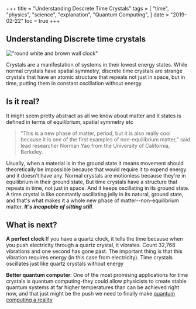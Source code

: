 +++
title = "Understanding Descrete Time Crystals"
tags = [
    "time",
    "physics",
    "science",
    "explanation",
    "Quantum Computing",
]
date = "2019-02-22"
toc = true
+++



##                Understanding Discrete time crystals


!["round white and brown wall clock" ](https://cdn-images-1.medium.com/max/1600/0*8GUW0qYowMMZd_DI)




Crystals are a manifestation of systems in their lowest energy states. While normal crystals have spatial symmetry, discrete time crystals are strange crystals that have an atomic structure that repeats not just in space, but in time, putting them in constant oscillation without energy.

## Is it real?
It might seem pretty abstract as all we know about matter and it states is defined in terms of equilibrium, spatial symmetry etc

> "This is a new phase of matter, period, but it is also really cool because it is one of the first examples of non-equilibrium matter," said lead researcher Norman Yao from the University of California, Berkeley.

Usually, when a material is in the ground state it means movement should theoretically be impossible because that would require it to expend energy and it doesn't have any. Normal crystals are motionless because they're in equilibrium in their ground state, But time crystals have a structure that repeats in time, not just in space. And it keeps oscillating in its ground state.
A time crystal is like constantly oscillating jelly in its natural, ground state, and that's what makes it a whole new phase of matter--non-equilibrium matter. **_It's incapable of sitting still_**.

## What is next?

**A perfect clock**:If you have a quartz clock, it tells the time because when you push electricity through a quartz crystal, it vibrates. Count 32,768 vibrations and one second has gone past. The important thing is that this vibration requires energy (in this case from electricity). Time crystals oscillates just like quartz crystals without energy

**Better quantum computer**: One of the most promising applications for time crystals is quantum computing-they could allow physicists to create stable quantum systems at far higher temperatures than can be achieved right now, and that just might be the push we need to finally make [quantum computing a reality](https://www.sciencealert.com/ibm-is-rolling-out-the-world-s-first-universal-quantum-computing-service)